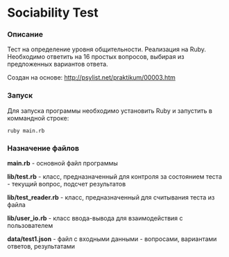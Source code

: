 # Sociability Test

### Описание

Тест на определение уровня общительности. Реализация на Ruby.
Необходимо ответить на 16 простых вопросов, выбирая из предложенных вариантов ответа.

Создан на основе: http://psylist.net/praktikum/00003.htm


### Запуск

Для запуска программы необходимо установить Ruby и запустить в коммандной строке:

`ruby main.rb`

### Назначение файлов

**main.rb** - основной файл программы

**lib/test.rb** - класс, предназначенный для контроля за состоянием теста - текущий вопрос, подсчет результатов

**lib/test_reader.rb** - класс, предназначенный для считывания теста из файла

**lib/user_io.rb** - класс ввода-вывода для взаимодействия с пользователем

**data/test1.json** - файл с входными данными - вопросами, вариантами ответов, результатами
